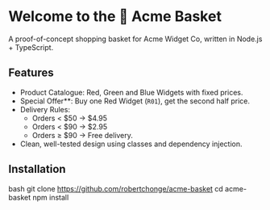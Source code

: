 # Welcome to the 🛒 Acme Basket

A proof-of-concept shopping basket for Acme Widget Co, written in Node.js + TypeScript.

## Features

- Product Catalogue: Red, Green and Blue Widgets with fixed prices.
- Special Offer**: Buy one Red Widget (`R01`), get the second half price.
- Delivery Rules:
  - Orders < $50  → $4.95
  - Orders < $90  → $2.95
  - Orders ≥ $90  → Free delivery.
- Clean, well-tested design using classes and dependency injection.

## Installation

bash
git clone <https://github.com/robertchonge/acme-basket>
cd acme-basket
npm install

